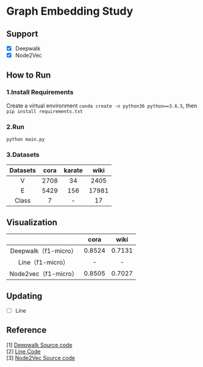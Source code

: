 # Graph Embedding Study
## Support
- [x] Deepwalk
- [x] Node2Vec
## How to Run
### 1.Install Requirements
Create a virtual environment `conda create -n python36 python==3.6.5`, then `pip install requirements.txt`
### 2.Run
`python main.py`

### 3.Datasets
| Datasets | cora | karate | wiki  |
| :------: | :--: | :----: | :---: |
|    V     | 2708 |   34   | 2405  |
|    E     | 5429 |  156   | 17981 |
|  Class   |  7   |   -    |  17   |

## Visualization

|                      |  cora  |  wiki  |
| :------------------: | :----: | :----: |
| Deepwalk（f1-micro） | 0.8524 | 0.7131 |
|   Line（f1-micro）   |   -    |   -    |
| Node2vec（f1-micro） | 0.8505 | 0.7027 |



## Updating
- [ ] Line
## Reference
[1] [Deepwalk Source code](https://github.com/phanein/deepwalk)  
[2] [Line Code]()  
[3] [Node2Vec Source code](https://github.com/aditya-grover/node2vec)  